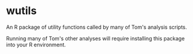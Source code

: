 wutils
======

An R package of utility functions called by many of Tom's analysis scripts.

Running many of Tom's other analyses will require installing this package into your R environment.
